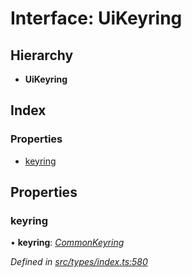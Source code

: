 # Interface: UiKeyring

## Hierarchy

* **UiKeyring**

## Index

### Properties

* [keyring](uikeyring.md#keyring)

## Properties

###  keyring

• **keyring**: *[CommonKeyring](../globals.md#commonkeyring)*

*Defined in [src/types/index.ts:580](https://github.com/PolymathNetwork/polymesh-sdk/blob/23062de4/src/types/index.ts#L580)*
